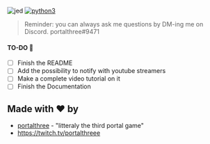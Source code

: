 ![jed](https://media.discordapp.net/attachments/798204858930036766/804760261927764028/Wisp_Thumbnail_Pack.png?width=1000&height=200)
[![python3](https://img.shields.io/badge/PYTHON-3.8.2-blueviolet?style=for-the-badge)](https://www.python.org/)



>Reminder: you can always ask me questions by DM-ing me on Discord.
>portalthree#9471


#### TO-DO 📝
- [ ] Finish the README
- [ ] Add the possibility to notify with youtube streamers
- [ ] Make a complete video tutorial on it
- [ ] Finish the Documentation

## Made with ❤️ by
* [portalthree](https://github.com/portalthree) - "litteraly the third portal game" 
* https://twitch.tv/portalthreee